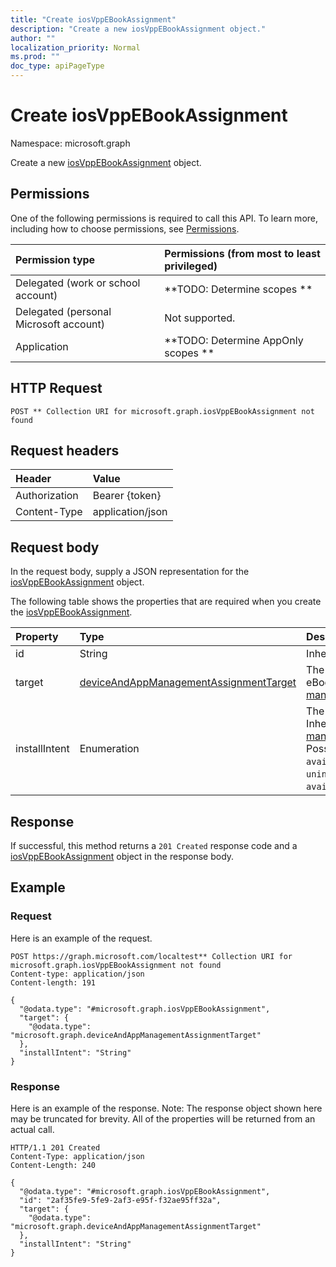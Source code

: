 ```yaml
---
title: "Create iosVppEBookAssignment"
description: "Create a new iosVppEBookAssignment object."
author: ""
localization_priority: Normal
ms.prod: ""
doc_type: apiPageType
---
```


# Create iosVppEBookAssignment

Namespace: microsoft.graph

Create a new [iosVppEBookAssignment](../resources/iosvppebookassignment.md) object.

## Permissions
One of the following permissions is required to call this API. To learn more, including how to choose permissions, see [Permissions](/concepts/permissions-reference.md).

|Permission type|Permissions (from most to least privileged)|
|:---|:---|
|Delegated (work or school account)|**TODO: Determine scopes **|
|Delegated (personal Microsoft account)|Not supported.|
|Application|**TODO: Determine AppOnly scopes **|

## HTTP Request
<!-- {
  "blockType": "ignored"
}
-->
``` http
POST ** Collection URI for microsoft.graph.iosVppEBookAssignment not found
```

## Request headers
|Header|Value|
|:---|:---|
|Authorization|Bearer {token}|
|Content-Type|application/json|

## Request body
In the request body, supply a JSON representation for the [iosVppEBookAssignment](../resources/iosvppebookassignment.md) object.

The following table shows the properties that are required when you create the [iosVppEBookAssignment](../resources/iosvppebookassignment.md).

|Property|Type|Description|
|:---|:---|:---|
|id|String| Inherited from [entity](../resources/entity.md)|
|target|[deviceAndAppManagementAssignmentTarget](../resources/intune-apps-deviceandappmanagementassignmenttarget.md)|The assignment target for eBook. Inherited from [managedEBookAssignment](../resources/managedebookassignment.md)|
|installIntent|Enumeration|The install intent for eBook. Inherited from [managedEBookAssignment](../resources/managedebookassignment.md). Possible values are: `available`, `required`, `uninstall`, `availableWithoutEnrollment`.|



## Response
If successful, this method returns a `201 Created` response code and a [iosVppEBookAssignment](../resources/iosvppebookassignment.md) object in the response body.

## Example

### Request
Here is an example of the request.
<!-- {
  "blockType": "request",
  "name": "create_iosvppebookassignment_from_"
}
-->
``` http
POST https://graph.microsoft.com/localtest** Collection URI for microsoft.graph.iosVppEBookAssignment not found
Content-type: application/json
Content-length: 191

{
  "@odata.type": "#microsoft.graph.iosVppEBookAssignment",
  "target": {
    "@odata.type": "microsoft.graph.deviceAndAppManagementAssignmentTarget"
  },
  "installIntent": "String"
}
```

### Response
Here is an example of the response. Note: The response object shown here may be truncated for brevity. All of the properties will be returned from an actual call.
<!-- {
  "blockType": "response",
  "truncated": true,
  "@odata.type": "microsoft.graph.iosvppebookassignment"
}
-->
``` http
HTTP/1.1 201 Created
Content-Type: application/json
Content-Length: 240

{
  "@odata.type": "#microsoft.graph.iosVppEBookAssignment",
  "id": "2af35fe9-5fe9-2af3-e95f-f32ae95ff32a",
  "target": {
    "@odata.type": "microsoft.graph.deviceAndAppManagementAssignmentTarget"
  },
  "installIntent": "String"
}
```


